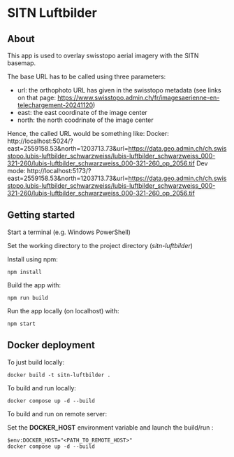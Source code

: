 # SITN Luftbilder

## About

This app is used to overlay swisstopo aerial imagery with the SITN basemap.

The base URL has to be called using three parameters:

* url: the orthophoto URL has given in the swisstopo metadata (see links on that
page: https://www.swisstopo.admin.ch/fr/imagesaerienne-en-telechargement-20241120)
* east: the east coordinate of the image center
* north: the north coodrinate of the image center

Hence, the called URL would be something like:
Docker: http://localhost:5024/?east=2559158.53&north=1203713.73&url=https://data.geo.admin.ch/ch.swisstopo.lubis-luftbilder_schwarzweiss/lubis-luftbilder_schwarzweiss_000-321-260/lubis-luftbilder_schwarzweiss_000-321-260_op_2056.tif
Dev mode: http://localhost:5173/?east=2559158.53&north=1203713.73&url=https://data.geo.admin.ch/ch.swisstopo.lubis-luftbilder_schwarzweiss/lubis-luftbilder_schwarzweiss_000-321-260/lubis-luftbilder_schwarzweiss_000-321-260_op_2056.tif

## Getting started

Start a terminal (e.g. Windows PowerShell)

Set the working directory to the project directory (*sitn-luftbilder*)

Install using npm:
```
npm install
```

Build the app with:
```
npm run build
```

Run the app locally (on localhost) with:
```
npm start
```

## Docker deployment

To just build locally:
```
docker build -t sitn-luftbilder . 
```

To build and run locally:
```
docker compose up -d --build 
```

To build and run on remote server:

Set the **DOCKER_HOST** environment variable and launch the build/run :
```
$env:DOCKER_HOST="<PATH_TO_REMOTE_HOST>"
docker compose up -d --build
```